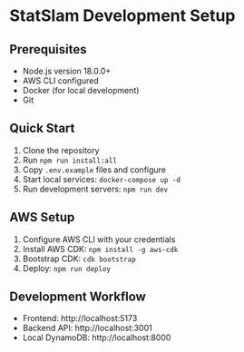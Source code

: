 # StatSlam Development Setup

## Prerequisites
- Node.js version 18.0.0+
- AWS CLI configured
- Docker (for local development)
- Git

## Quick Start
1. Clone the repository
2. Run `npm run install:all`
3. Copy `.env.example` files and configure
4. Start local services: `docker-compose up -d`
5. Run development servers: `npm run dev`

## AWS Setup
1. Configure AWS CLI with your credentials
2. Install AWS CDK: `npm install -g aws-cdk`
3. Bootstrap CDK: `cdk bootstrap`
4. Deploy: `npm run deploy`

## Development Workflow
- Frontend: http://localhost:5173
- Backend API: http://localhost:3001
- Local DynamoDB: http://localhost:8000